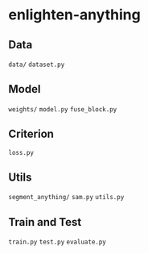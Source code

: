 # enlighten-anything

## Data
`data/`
`dataset.py`

## Model
`weights/`
`model.py` 
`fuse_block.py`

## Criterion
`loss.py`

## Utils
`segment_anything/`
`sam.py`
`utils.py`

## Train and Test
`train.py`
`test.py`
`evaluate.py`

